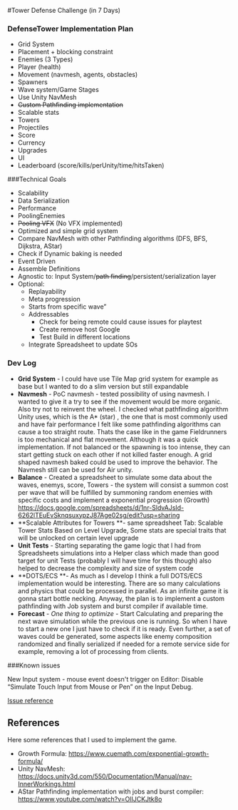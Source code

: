 #Tower Defense Challenge (in 7 Days)

### DefenseTower Implementation Plan

- Grid System
- Placement + blocking constraint
- Enemies (3 Types)
- Player (health)
- Movement (navmesh, agents, obstacles)
- Spawners
- Wave system/Game Stages
- Use Unity NavMesh
- ~~Custom Pathfinding implementation~~
- Scalable stats
- Towers
- Projectiles
- Score
- Currency
- Upgrades
- UI
- Leaderboard (score/kills/perUnity/time/hitsTaken)

###Technical Goals
- Scalability
- Data Serialization
- Performance
- PoolingEnemies
- ~~Pooling VFX~~ (No VFX implemented)
- Optimized and simple grid system
- Compare NavMesh with other Pathfinding algorithms (DFS, BFS, Dijkstra, AStar)
- Check if Dynamic baking is needed
- Event Driven
- Assemble Definitions
- Agnostic to: Input System/~~path finding~~/persistent/serialization layer
- Optional:
	- Replayability
	- Meta progression
	- Starts from specific wave”
	- Addressables
		- Check for being remote could cause issues for playtest
		- Create remove host Google
		- Test Build in different locations 
	- Integrate Spreadsheet to update SOs

### Dev Log

- **Grid System** - I could have use Tile Map grid system for example as base but I wanted to do a slim version but still expandable 
- **Navmesh** - PoC navmesh - tested possibility of using navmesh. I wanted to give it a try to see if the movement would be more organic. Also try not to reinvent the wheel. 
I checked what pathfinding algorithm Unity uses, which is the A* (star) , the one that is most commonly used and have fair performance I felt like some pathfinding algorithms can cause a too straight route. Thats the case like in the game Fieldrunners is too mechanical and flat movement.
 Although it was a quick implementation. If not balanced or the spawning is too intense, they can start getting stuck on each other if not killed faster enough. A grid shaped navmesh  baked could be used to improve the behavior. 
The Navmesh still can be used for Air unity.
- **Balance** - Created a spreadsheet to simulate some data about the waves, enemys, score, Towers - the system will consist a summon cost per wave that will be fulfilled by summoning random enemies with specific costs and implement a exponential progression (Growth) https://docs.google.com/spreadsheets/d/1nr-SldvAJsId-6262lTEuEvSknqsuxypzJ87Age02sg/edit?usp=sharing
- **Scalable Attributes for Towers **- same spreadsheet Tab: Scalable Tower Stats
Based on Level Upgrade, Some stats are special traits that will be unlocked on certain level upgrade
- **Unit Tests** - Starting separating the game logic that I had from Spreadsheets simulations into a Helper class which made than good target for unit Tests (probably I will have time for this though) also helped to decrease the complexity and size of system code
- **DOTS/ECS **- As much as I develop I think a full DOTS/ECS implementation would be interesting. There are so many calculations and physics that could be processed in parallel. As an infinite game it is gonna start bottle necking. Anyway, the plan is to implement a custom pathfinding with Job system and burst compiler if available time.
- **Forecast** - *One thing to optimize* - Start Calculating and preparing the next wave simulation while the previous one is running. So when I have to start a new one I just have to check if it is ready. Even further, a set of waves could be generated, some aspects like enemy composition randomized and finally serialized if needed for a remote service side for example, removing a lot of processing from clients.


###Known issues

New Input system - mouse event doesn't trigger on Editor:  Disable “Simulate Touch Input from  Mouse or Pen” on the Input Debug.


[Issue reference](https://forum.unity.com/threads/need-help-unity-input-system-mouse-totally-not-detected-clicks-not-happening.1369047/ "Issue reference")


## References

Here some references that I used to implement the game. 

- Growth Formula: https://www.cuemath.com/exponential-growth-formula/
- Unity NavMesh: https://docs.unity3d.com/550/Documentation/Manual/nav-InnerWorkings.html
- AStar Pathfinding implementation with jobs and burst compiler: https://www.youtube.com/watch?v=OlIJCKJtk8o

